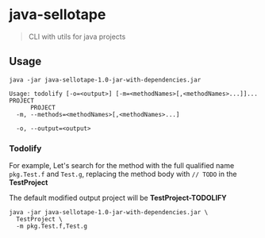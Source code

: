 # java-sellotape

> CLI with utils for java projects

## Usage

```shell
java -jar java-sellotape-1.0-jar-with-dependencies.jar

Usage: todolify [-o=<output>] [-m=<methodNames>[,<methodNames>...]]... PROJECT
      PROJECT
  -m, --methods=<methodNames>[,<methodNames>...]

  -o, --output=<output>
```

### Todolify

For example, Let's search for the method with the full qualified name `pkg.Test.f` and `Test.g`, replacing the method body with `// TODO` in the **TestProject**

The default modified output project will be **TestProject-TODOLIFY**

```shell
java -jar java-sellotape-1.0-jar-with-dependencies.jar \
  TestProject \
  -m pkg.Test.f,Test.g
```